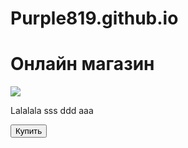 # Purple819.github.io
<!DOCTYPE html>
<html lang="ru">
<head>
    <meta charset="UTF-8">
    <meta name="viewpoint"
          content="width=device-width, user-scalable=no, initial-scale=1.0, maximum-scale=1.0, minimum-scale=1.0">
    <meta http-equiv="X-UA-Compatible" content="ie=edge">
    <title>Shop</title>
</head>
<body>
    <div id="main">
        <h1>Онлайн магазин</h1>
        <img src="https://icons8.ru/icons/set/cdn">
        <p>Lalalala sss ddd aaa</p>
        <button id="buy">Купить</button>
    </div>
</body>
</html>

